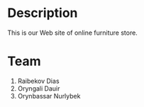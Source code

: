 # Description
This is our Web site of online furniture store.



# Team
1) Raibekov Dias
2) Oryngali Dauir
3) Orynbassar Nurlybek
